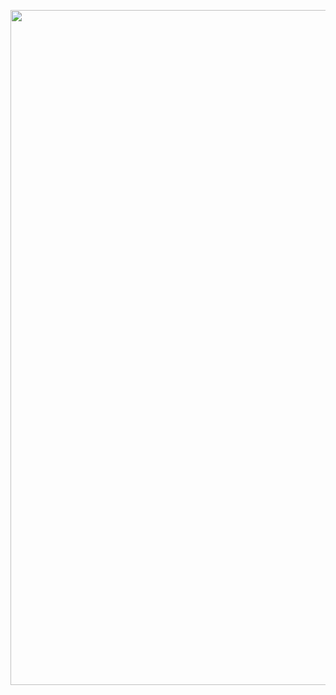 <p align="center">
  <img width="1080" src="https://media.giphy.com/media/YQitE4YNQNahy/source.gif">
</p>
